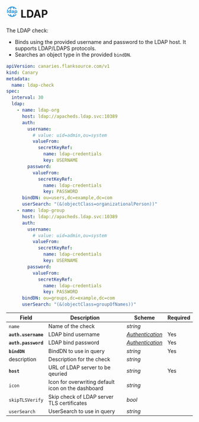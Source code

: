 # <img src='https://raw.githubusercontent.com/flanksource/flanksource-ui/main/src/icons/ldap.svg' style='height: 32px'/> LDAP

The LDAP check:

* Binds using the provided username and password to the LDAP host. It supports LDAP/LDAPS protocols.
* Searches an object type in the provided `bindDN`.

```yaml
apiVersion: canaries.flanksource.com/v1
kind: Canary
metadata:
  name: ldap-check
spec:
  interval: 30
  ldap:
    - name: ldap-org
      host: ldap://apacheds.ldap.svc:10389
      auth:
        username:
          # value: uid=admin,ou=system
          valueFrom:
            secretKeyRef:
              name: ldap-credentials
              key: USERNAME
        password:
          valueFrom:
            secretKeyRef:
              name: ldap-credentials
              key: PASSWORD
      bindDN: ou=users,dc=example,dc=com
      userSearch: "(&(objectClass=organizationalPerson))"
    - name: ldap-group
      host: ldap://apacheds.ldap.svc:10389
      auth:
        username:
          # value: uid=admin,ou=system
          valueFrom:
            secretKeyRef:
              name: ldap-credentials
              key: USERNAME
        password:
          valueFrom:
            secretKeyRef:
              name: ldap-credentials
              key: PASSWORD
      bindDN: ou=groups,dc=example,dc=com
      userSearch: "(&(objectClass=groupOfNames))"

```

| Field | Description | Scheme | Required |
| ----- | ----------- | ------ | -------- |
| `name` | Name of the check | *string* |  |
| **`auth.username`** | LDAP bind username | [*Authentication*](../concepts/authentication.md) | Yes |
| **`auth.password`** | LDAP bind password | [*Authentication*](../concepts/authentication.md) | Yes |
| **`bindDN`** | BindDN to use in query | *string* | Yes |
| description | Description for the check | *string* |  |
| **`host`** | URL of LDAP server to be qeuried | *string* | Yes |
| `icon` | Icon for overwriting default icon on the dashboard | *string* |  |
| `skipTLSVerify` | Skip check of LDAP server TLS certificates | *bool* |  |
| `userSearch` | UserSearch to use in query | *string* |  |
